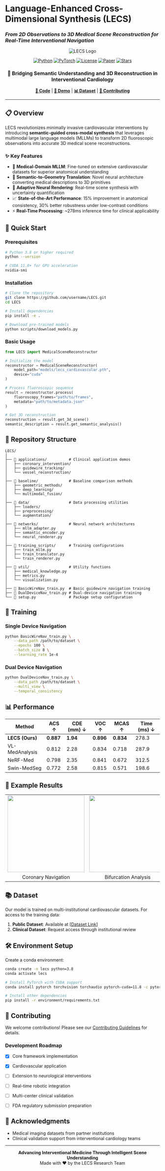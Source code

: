 #  Language-Enhanced Cross-Dimensional Synthesis (LECS)
### *From 2D Observations to 3D Medical Scene Reconstruction for Real-Time Interventional Navigation*

<div align="center">

![LECS Logo](https://img.shields.io/badge/LECS-Medical_AI-red?style=for-the-badge&logo=data:image/svg+xml;base64,PHN2ZyB3aWR0aD0iMTAwIiBoZWlnaHQ9IjEwMCIgeG1sbnM9Imh0dHA6Ly93d3cudzMub3JnLzIwMDAvc3ZnIj4KPGNpcmNsZSBjeD0iNTAiIGN5PSI1MCIgcj0iNDUiIGZpbGw9IiNmZjRhNGEiLz4KPHBhdGggZD0iTTUwIDI1IEw2NSA0NSBMNTIGNSBTMCA2NSBMNTAgODUgTDM1IDY1IFoiIGZpbGw9IndoaXRlIi8+Cjwvc3ZnPg==)

[![Python](https://img.shields.io/badge/Python-3.8+-blue.svg)](https://www.python.org/)
[![PyTorch](https://img.shields.io/badge/PyTorch-2.0+-red.svg)](https://pytorch.org/)
[![License](https://img.shields.io/badge/License-MIT-green.svg)](LICENSE)
[![Paper](https://img.shields.io/badge/Paper-arXiv-orange.svg)](https://anonymous.4open.science/r/continuum_control-3DDC)
[![Stars](https://img.shields.io/github/stars/username/LECS?style=social)](https://github.com/username/LECS)

<h3>🔬 Bridging Semantic Understanding and 3D Reconstruction in Interventional Cardiology</h3>

[**📖 Code**]([https://anonymous.4open.science/r/continuum_control-3DDC](https://anonymous.4open.science/status/LECS-7EA7)) | [**🎥 Demo**](#demo) | [**📊 Dataset**](#dataset) | [**🤝 Contributing**](#contributing)

</div>

---

## 📋 Overview

LECS revolutionizes minimally invasive cardiovascular interventions by introducing **semantic-guided cross-modal synthesis** that leverages multimodal large language models (MLLMs) to transform 2D fluoroscopic observations into accurate 3D medical scene reconstructions.

### ✨ Key Features

- 🧠 **Medical-Domain MLLM**: Fine-tuned on extensive cardiovascular datasets for superior anatomical understanding
- 🔄 **Semantic-to-Geometry Translation**: Novel neural architecture converting medical descriptions to 3D primitives
- 🎯 **Adaptive Neural Rendering**: Real-time scene synthesis with uncertainty quantification
- 📈 **State-of-the-Art Performance**: 15% improvement in anatomical consistency, 30% better robustness under low-contrast conditions
- ⚡ **Real-Time Processing**: ~278ms inference time for clinical applicability


## 🚀 Quick Start

### Prerequisites

```bash
# Python 3.8 or higher required
python --version

# CUDA 11.0+ for GPU acceleration
nvidia-smi
```

### Installation

```bash
# Clone the repository
git clone https://github.com/username/LECS.git
cd LECS

# Install dependencies
pip install -e .

# Download pre-trained models
python scripts/download_models.py
```

### Basic Usage

```python
from LECS import MedicalSceneReconstructor

# Initialize the model
reconstructor = MedicalSceneReconstructor(
    model_path="models/lecs_cardiovascular.pth",
    device="cuda"
)

# Process fluoroscopic sequence
result = reconstructor.process(
    fluoroscopy_frames="path/to/frames",
    metadata="path/to/metadata.json"
)

# Get 3D reconstruction
reconstruction = result.get_3d_scene()
semantic_description = result.get_semantic_analysis()
```

## 📂 Repository Structure

```
LECS/
│
├── 📁 applications/          # Clinical application demos
│   ├── coronary_intervention/
│   ├── guidewire_tracking/
│   └── vessel_reconstruction/
│
├── 📁 baseline/              # Baseline comparison methods
│   ├── geometric_methods/
│   ├── deep_learning/
│   └── multimodal_fusion/
│
├── 📁 data/                  # Data processing utilities
│   ├── loaders/
│   ├── preprocessing/
│   └── augmentation/
│
├── 📁 networks/              # Neural network architectures
│   ├── mllm_adapter.py
│   ├── semantic_encoder.py
│   └── neural_renderer.py
│
├── 📁 training_scripts/      # Training configurations
│   ├── train_mllm.py
│   ├── train_translator.py
│   └── train_renderer.py
│
├── 📁 util/                  # Utility functions
│   ├── medical_knowledge.py
│   ├── metrics.py
│   └── visualization.py
│
├── 📜 BasicWireNav_train.py  # Basic guidewire navigation training
├── 📜 DualDeviceNav_train.py # Dual-device navigation training
└── 📜 setup.py               # Package setup configuration
```

## 🎯 Training

### Single Device Navigation
```bash
python BasicWireNav_train.py \
    --data_path /path/to/dataset \
    --epochs 100 \
    --batch_size 8 \
    --learning_rate 1e-4
```

### Dual Device Navigation
```bash
python DualDeviceNav_train.py \
    --data_path /path/to/dataset \
    --multi_view \
    --temporal_consistency
```

## 📊 Performance

| Method | ACS ↑ | CDE (mm) ↓ | VOC ↑ | MCAS ↑ | Time (ms) ↓ |
|--------|-------|------------|-------|--------|-------------|
| **LECS (Ours)** | **0.887** | **1.94** | **0.896** | **0.834** | 278.3 |
| VL-MedAnalysis | 0.812 | 2.28 | 0.834 | 0.718 | 287.9 |
| NeRF-Med | 0.798 | 2.35 | 0.841 | 0.672 | 312.5 |
| Swin-MedSeg | 0.772 | 2.58 | 0.815 | 0.571 | 198.6 |

## 🔬 Example Results

<div align="center">
<table>
<tr>
<td><img src="example/coronary_navigation.gif" width="250"/></td>
<td><img src="example/bifurcation_lesion.gif" width="250"/></td>
<td><img src="example/3d_reconstruction.gif" width="250"/></td>
</tr>
<tr>
<td align="center">Coronary Navigation</td>
<td align="center">Bifurcation Analysis</td>
<td align="center">3D Reconstruction</td>
</tr>
</table>
</div>

## 📚 Dataset

Our model is trained on multi-institutional cardiovascular datasets. For access to the training data:

1. **Public Dataset**: Available at [[Dataset Link](https://anonymous.4open.science/status/LECS-7EA7/dataset)]
2. **Clinical Dataset**: Request access through institutional review

## 🛠️ Environment Setup

Create a conda environment:

```bash
conda create -n lecs python=3.8
conda activate lecs

# Install PyTorch with CUDA support
conda install pytorch torchvision torchaudio pytorch-cuda=11.8 -c pytorch -c nvidia

# Install other dependencies
pip install -r environment/requirements.txt
```


## 🤝 Contributing

We welcome contributions! Please see our [Contributing Guidelines](CONTRIBUTING.md) for details.

### Development Roadmap

- [x] Core framework implementation
- [x] Cardiovascular application
- [ ] Extension to neurological interventions
- [ ] Real-time robotic integration
- [ ] Multi-center clinical validation
- [ ] FDA regulatory submission preparation


## 🙏 Acknowledgments

- Medical imaging datasets from partner institutions
- Clinical validation support from interventional cardiology teams


---

<div align="center">
<b>Advancing Interventional Medicine Through Intelligent Scene Understanding</b><br>
Made with ❤️ by the LECS Research Team
</div>
